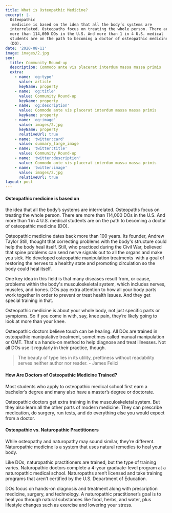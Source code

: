 ```yaml
---
title: What is Osteopathic Medicine?
excerpt: |-
  Osteopathic
   medicine is based on the idea that all the body’s systems are 
  interrelated. Osteopaths focus on treating the whole person. There are 
  more than 114,000 DOs in the U.S. And more than 1 in 4 U.S. medical 
  students are on the path to becoming a doctor of osteopathic medicine 
  (DO).
date: '2020-08-11'
image: images/2.jpg
seo:
  title: Community Round-up
  description: Commodo ante vis placerat interdum massa massa primis
  extra:
    - name: 'og:type'
      value: article
      keyName: property
    - name: 'og:title'
      value: Community Round-up
      keyName: property
    - name: 'og:description'
      value: Commodo ante vis placerat interdum massa massa primis
      keyName: property
    - name: 'og:image'
      value: images/2.jpg
      keyName: property
      relativeUrl: true
    - name: 'twitter:card'
      value: summary_large_image
    - name: 'twitter:title'
      value: Community Round-up
    - name: 'twitter:description'
      value: Commodo ante vis placerat interdum massa massa primis
    - name: 'twitter:image'
      value: images/2.jpg
      relativeUrl: true
layout: post
---
```

#### **Osteopathic medicine is based on**

the idea that all the body’s systems are
interrelated. Osteopaths focus on treating the whole person. There are
more than 114,000 DOs in the U.S. And more than 1 in 4 U.S. medical
students are on the path to becoming a doctor of osteopathic medicine
(DO).

Osteopathic medicine dates back more than 100 years. Its founder, Andrew Taylor
Still, thought that correcting problems with the body's structure could
help the body heal itself. Still, who practiced during the Civil War,
believed that spine problems can send nerve signals out to all the
organs and make you sick. He developed osteopathic manipulation
treatments  with a goal of restoring the nerves to a healthy state and
promoting circulation so the body could heal itself.

One key idea in this field is that many diseases result from, or cause,
problems within the body's musculoskeletal system, which includes
nerves, muscles, and bones. DOs pay extra attention to how all your body
parts work together in order to prevent or treat health issues. And
they get special training in that.

Osteopathic
medicine is about your whole body, not just specific parts or symptoms.
So if you come in with, say, knee pain, they’re likely going to look at
more than your knee.

Osteopathic
doctors believe touch can be healing. All DOs are trained in
osteopathic manipulative treatment, sometimes called manual manipulation
or OMT. That's a hands-on method to help diagnose and treat illnesses.
Not all DOs use it regularly in their practice, though.

> The beauty of type lies in its utility, prettiness without readability serves neither author nor reader. - James Felici

#### **How Are Doctors of Osteopathic Medicine Trained?**

Most students who apply to osteopathic medical school first earn a bachelor’s degree and many also have a master’s degree or doctorate. 

Osteopathic doctors get extra training in the musculoskeletal system. But they also learn all the other parts of modern medicine. They can prescribe medication, do surgery, run tests, and do everything else you would  expect from a doctor.

#### **Osteopathic vs. Naturopathic Practitioners**

While osteopathy and naturopathy may sound similar, they’re different. Naturopathic medicine is a system that uses natural remedies to heal 
your body. 

Like DOs, naturopathic practitioners are trained, but the type of training varies. Naturopathic doctors complete a 4-year graduate-level program at a naturopathic medical school. Naturopaths aren’t licensed and take training programs that aren’t certified by the U.S. Department of Education.  

DOs focus on hands-on diagnosis and treatment along with prescription medicine, surgery, and technology. A naturopathic practitioner’s goal is to heal you through natural substances like food, herbs, and water, plus lifestyle changes such as exercise and lowering your stress. 
